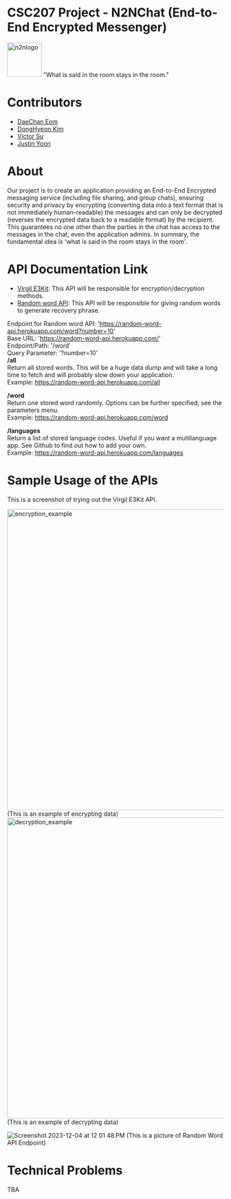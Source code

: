 # CSC207 Project - N2NChat (End-to-End Encrypted Messenger)
<img width="80" alt="n2nlogo" src="https://github.com/hoooing/CSC207-Project/assets/88988698/90b2bdb3-908c-41aa-a162-fa342f06300d">
"What is said in the room stays in the room."

# Contributors
* [DaeChan Eom](https://github.com/daechan0615)
* [DongHyeon Kim](https://github.com/hoooing)
* [Victor Su](https://github.com/VictorSu33)
* [Justin Yoon](https://github.com/justinyoon95)

# About
Our project is to create an application providing an End-to-End Encrypted messaging service (including file sharing, and group chats), ensuring security and privacy by encrypting (converting data into a text format that is not immediately human-readable) the messages and can only be decrypted (reverses the encrypted data back to a readable format) by the recipient. This guarantees no one other than the parties in the chat has access to the messages in the chat, even the application admins. In summary, the fundamental idea is 'what is said in the room stays in the room'. 
# API Documentation Link
* [Virgil E3Kit](https://developer.virgilsecurity.com/docs/e3kit): This API will be responsible for encryption/decryption methods.
* [Random word API](https://random-word-api.herokuapp.com/home): This API will be responsible for giving random words to generate recovery phrase.

Endpoint for Random word API: 'https://random-word-api.herokuapp.com/word?number=10' \
Base URL: 'https://random-word-api.herokuapp.com/' \
Endpoint/Path: '/word' \
Query Parameter: '?number=10' \
__/all__ \
Return all stored words. This will be a huge data dump and will take a long time to fetch and will probably slow down your application. \
Example: https://random-word-api.herokuapp.com/all 

__/word__ \
Return one stored word randomly. Options can be further specified, see the parameters menu. \
Example: https://random-word-api.herokuapp.com/word

__/languages__ \
Return a list of stored language codes. Useful if you want a multilanguage app. See Github to find out how to add your own. \
Example: https://random-word-api.herokuapp.com/languages

# Sample Usage of the APIs
This is a screenshot of trying out the Virgil E3Kit API.

<img width="700" alt="encryption_example" src="https://github.com/hoooing/CSC207-Project/assets/88988698/cf30da34-4bfa-4011-909a-0bf70cba1258">
(This is an example of encrypting data)

<img width="700" alt="decryption_example" src="https://github.com/hoooing/CSC207-Project/assets/88988698/0d22d20f-0c63-492d-a334-62ca190502ce">
(This is an example of decrypting data)

![Screenshot 2023-12-04 at 12 01 48 PM](https://github.com/hoooing/CSC207-Project/assets/120237038/95e62194-ecc5-4e97-9b01-f7d75dc0ff4a)
(This is a picture of Random Word API Endpoint)

# Technical Problems
TBA
